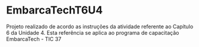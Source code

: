 # EmbarcaTechT6U4
Projeto realizado de acordo as instruções da atividade referente ao Capítulo 6 da Unidade 4. Esta referência se aplica ao programa de capacitação EmbarcaTech - TIC 37

